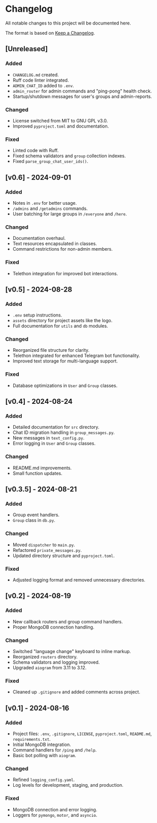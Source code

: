 # Changelog
All notable changes to this project will be documented here.

The format is based on [Keep a Changelog](https://keepachangelog.com/en/1.0.0/).

## [Unreleased]
### Added
- `CHANGELOG.md` created.
- Ruff code linter integrated.
- `ADMIN_CHAT_ID` added to `.env`.
- `admin_router` for admin commands and "ping-pong" health check.
- Startup/shutdown messages for user's groups and admin-reports.
### Changed
- License switched from MIT to GNU GPL v3.0.
- Improved `pyproject.toml` and documentation.
### Fixed
- Linted code with Ruff.
- Fixed schema validators and `group` collection indexes.
- Fixed `parse_group_chat_user_ids()`.

## [v0.6] - 2024-09-01
### Added
- Notes in `.env` for better usage.
- `/admins` and `/getadmins` commands.
- User batching for large groups in `/everyone` and `/here`.
### Changed
- Documentation overhaul.
- Text resources encapsulated in classes.
- Command restrictions for non-admin members.
### Fixed
- Telethon integration for improved bot interactions.

## [v0.5] - 2024-08-28
### Added
- `.env` setup instructions.
- `assets` directory for project assets like the logo.
- Full documentation for `utils` and `db` modules.
### Changed
- Reorganized file structure for clarity.
- Telethon integrated for enhanced Telegram bot functionality.
- Improved text storage for multi-language support.
### Fixed
- Database optimizations in `User` and `Group` classes.

## [v0.4] - 2024-08-24
### Added
- Detailed documentation for `src` directory.
- Chat ID migration handling in `group_messages.py`.
- New messages in `text_config.py`.
- Error logging in `User` and `Group` classes.
### Changed
- README.md improvements.
- Small function updates.

## [v0.3.5] - 2024-08-21
### Added
- Group event handlers.
- `Group` class in `db.py`.
### Changed
- Moved `dispatcher` to `main.py`.
- Refactored `private_messages.py`.
- Updated directory structure and `pyproject.toml`.
### Fixed
- Adjusted logging format and removed unnecessary directories.

## [v0.2] - 2024-08-19
### Added
- New callback routers and group command handlers.
- Proper MongoDB connection handling.
### Changed
- Switched "language change" keyboard to inline markup.
- Reorganized `routers` directory.
- Schema validators and logging improved.
- Upgraded `aiogram` from 3.11 to 3.12.
### Fixed
- Cleaned up `.gitignore` and added comments across project.

## [v0.1] - 2024-08-16
### Added
- Project files: `.env`, `.gitignore`, `LICENSE`, `pyproject.toml`, `README.md`, `requirements.txt`.
- Initial MongoDB integration.
- Command handlers for `/ping` and `/help`.
- Basic bot polling with `aiogram`.
### Changed
- Refined `logging_config.yaml`.
- Log levels for development, staging, and production.
### Fixed
- MongoDB connection and error logging.
- Loggers for `pymongo`, `motor`, and `asyncio`.